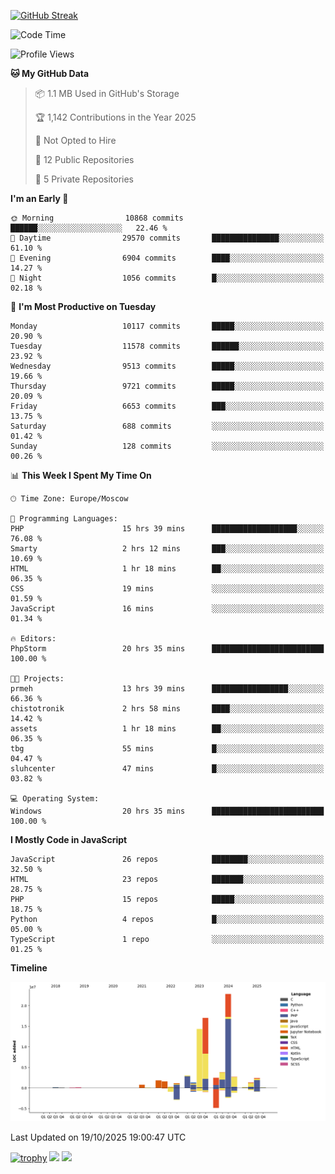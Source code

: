 [![GitHub Streak](https://github-readme-streak-stats.herokuapp.com/?user=yogik10)](https://git.io/streak-stats)
<!--START_SECTION:waka-->
![Code Time](http://img.shields.io/badge/Code%20Time-1%2C743%20hrs%2026%20mins-blue)

![Profile Views](http://img.shields.io/badge/Profile%20Views-3-blue)

**🐱 My GitHub Data** 

> 📦 1.1 MB Used in GitHub's Storage 
 > 
> 🏆 1,142 Contributions in the Year 2025
 > 
> 🚫 Not Opted to Hire
 > 
> 📜 12 Public Repositories 
 > 
> 🔑 5 Private Repositories 
 > 
**I'm an Early 🐤** 

```text
🌞 Morning                10868 commits       ██████░░░░░░░░░░░░░░░░░░░   22.46 % 
🌆 Daytime                29570 commits       ███████████████░░░░░░░░░░   61.10 % 
🌃 Evening                6904 commits        ████░░░░░░░░░░░░░░░░░░░░░   14.27 % 
🌙 Night                  1056 commits        █░░░░░░░░░░░░░░░░░░░░░░░░   02.18 % 
```
📅 **I'm Most Productive on Tuesday** 

```text
Monday                   10117 commits       █████░░░░░░░░░░░░░░░░░░░░   20.90 % 
Tuesday                  11578 commits       ██████░░░░░░░░░░░░░░░░░░░   23.92 % 
Wednesday                9513 commits        █████░░░░░░░░░░░░░░░░░░░░   19.66 % 
Thursday                 9721 commits        █████░░░░░░░░░░░░░░░░░░░░   20.09 % 
Friday                   6653 commits        ███░░░░░░░░░░░░░░░░░░░░░░   13.75 % 
Saturday                 688 commits         ░░░░░░░░░░░░░░░░░░░░░░░░░   01.42 % 
Sunday                   128 commits         ░░░░░░░░░░░░░░░░░░░░░░░░░   00.26 % 
```


📊 **This Week I Spent My Time On** 

```text
🕑︎ Time Zone: Europe/Moscow

💬 Programming Languages: 
PHP                      15 hrs 39 mins      ███████████████████░░░░░░   76.08 % 
Smarty                   2 hrs 12 mins       ███░░░░░░░░░░░░░░░░░░░░░░   10.69 % 
HTML                     1 hr 18 mins        ██░░░░░░░░░░░░░░░░░░░░░░░   06.35 % 
CSS                      19 mins             ░░░░░░░░░░░░░░░░░░░░░░░░░   01.59 % 
JavaScript               16 mins             ░░░░░░░░░░░░░░░░░░░░░░░░░   01.34 % 

🔥 Editors: 
PhpStorm                 20 hrs 35 mins      █████████████████████████   100.00 % 

🐱‍💻 Projects: 
prmeh                    13 hrs 39 mins      █████████████████░░░░░░░░   66.36 % 
chistotronik             2 hrs 58 mins       ████░░░░░░░░░░░░░░░░░░░░░   14.42 % 
assets                   1 hr 18 mins        ██░░░░░░░░░░░░░░░░░░░░░░░   06.35 % 
tbg                      55 mins             █░░░░░░░░░░░░░░░░░░░░░░░░   04.47 % 
sluhcenter               47 mins             █░░░░░░░░░░░░░░░░░░░░░░░░   03.82 % 

💻 Operating System: 
Windows                  20 hrs 35 mins      █████████████████████████   100.00 % 
```

**I Mostly Code in JavaScript** 

```text
JavaScript               26 repos            ████████░░░░░░░░░░░░░░░░░   32.50 % 
HTML                     23 repos            ███████░░░░░░░░░░░░░░░░░░   28.75 % 
PHP                      15 repos            █████░░░░░░░░░░░░░░░░░░░░   18.75 % 
Python                   4 repos             █░░░░░░░░░░░░░░░░░░░░░░░░   05.00 % 
TypeScript               1 repo              ░░░░░░░░░░░░░░░░░░░░░░░░░   01.25 % 
```



**Timeline**

![Lines of Code chart](https://raw.githubusercontent.com/Yogik10/Yogik10/main/assets/bar_graph.png)


 Last Updated on 19/10/2025 19:00:47 UTC
<!--END_SECTION:waka-->
[![trophy](https://github-profile-trophy.vercel.app/?username=yogik10)](https://github.com/ryo-ma/github-profile-trophy)
![](https://github-profile-summary-cards.vercel.app/api/cards/profile-details?username=yogik10&theme=solarized_dark)
![](https://github-profile-summary-cards.vercel.app/api/cards/most-commit-language?username=yogik10&theme=solarized_dark)


